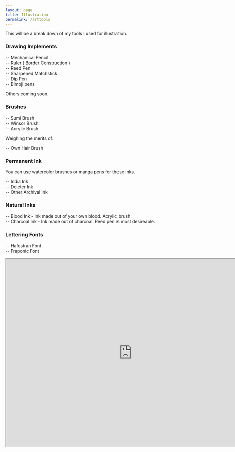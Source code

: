 ```yaml
---
layout: page
title: Illustration
permalink: /arttools
---
```

This will be a break down of my tools I used for illustration.

### Drawing Implements
-- Mechanical Pencil<br />
-- Ruler ( Border Construction )<br />
-- Reed Pen<br />
-- Sharpened Matchstick<br />
-- Dip Pen<br />
-- Bimoji pens<br />

Others coming soon.

### Brushes
-- Sumi Brush<br />
-- Winsor Brush<br />
-- Acrylic Brush<br />

Weighing the merits of:

-- Own Hair Brush

### Permanent Ink
You can use watercolor brushes or manga pens for these inks.

-- India Ink<br />
-- Deleter Ink<br />
-- Other Archival Ink<br />

### Natural Inks
-- Blood Ink - Ink made out of your own blood. Acrylic brush.<br />
-- Charcoal Ink - Ink made out of charcoal. Reed pen is most desireable.<br />

### Lettering Fonts
-- Hafestran Font<br />
-- Fraponic Font<br />

<center><iframe src="https://lwflouisa.github.io/Portfolio/ArtImplements/index.html" height="600px" width="800px"></center><br />
